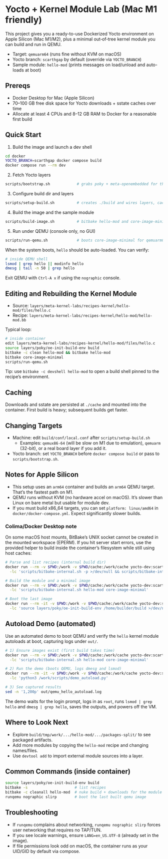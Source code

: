 # Yocto + Kernel Module Lab (Mac M1 friendly)

This project gives you a ready-to-use Dockerized Yocto environment on Apple Silicon (Mac M1/M2), plus a minimal out‑of‑tree kernel module you can build and run in QEMU.

- Target: `qemuarm64` (runs fine without KVM on macOS)
- Yocto branch: `scarthgap` by default (override via `YOCTO_BRANCH`)
- Sample module: `hello-mod` (prints messages on load/unload and auto-loads at boot)

## Prereqs
- Docker Desktop for Mac (Apple Silicon)
- 70–100 GB free disk space for Yocto downloads + sstate caches over time
- Allocate at least 4 CPUs and 8–12 GB RAM to Docker for a reasonable first build

## Quick Start

1) Build the image and launch a dev shell

```bash
cd docker
YOCTO_BRANCH=scarthgap docker compose build
docker compose run --rm dev
```

2) Fetch Yocto layers

```bash
scripts/bootstrap.sh            # grabs poky + meta-openembedded for the chosen branch
```

3) Configure build dir and layers

```bash
scripts/setup-build.sh          # creates ./build and wires layers, cache, machine
```

4) Build the image and the sample module

```bash
scripts/build-image.sh          # bitbake hello-mod and core-image-minimal
```

5) Run under QEMU (console only, no GUI)

```bash
scripts/run-qemu.sh             # boots core-image-minimal for qemuarm64
```

When the system boots, `hello` should be auto-loaded. You can verify:

```bash
# inside QEMU shell
lsmod | grep hello || modinfo hello
dmesg | tail -n 50 | grep hello
```

Exit QEMU with `Ctrl-A x` if using the `nographic` console.

## Editing and Rebuilding the Kernel Module

- Source: `layers/meta-kernel-labs/recipes-kernel/hello-mod/files/hello.c`
- Recipe: `layers/meta-kernel-labs/recipes-kernel/hello-mod/hello-mod.bb`

Typical loop:

```bash
# inside container
edit layers/meta-kernel-labs/recipes-kernel/hello-mod/files/hello.c
source layers/poky/oe-init-build-env build
bitbake -c clean hello-mod && bitbake hello-mod
bitbake core-image-minimal
scripts/run-qemu.sh
```

Tip: use `bitbake -c devshell hello-mod` to open a build shell pinned to the recipe’s environment.

## Caching

Downloads and sstate are persisted at `./cache` and mounted into the container. First build is heavy; subsequent builds get faster.

## Changing Targets

- Machine: edit `build/conf/local.conf` after `scripts/setup-build.sh`
  - Examples: `qemux86-64` (will be slow on M1 due to emulation), `qemuarm` (32-bit), or a real board layer if you add it.
- Yocto branch: set `YOCTO_BRANCH` before `docker compose build` or pass to `scripts/bootstrap.sh`.

## Notes for Apple Silicon

- This setup uses an `arm64` container and builds an `arm64` QEMU target. That’s the fastest path on M1.
- QEMU runs without KVM (no hardware accel on macOS). It’s slower than Linux on bare metal but usable for module dev.
- If you must build x86_64 targets, you can set `platform: linux/amd64` in `docker/docker-compose.yml`. Expect significantly slower builds.
 
### Colima/Docker Desktop note

On some macOS host mounts, BitBake’s UNIX socket cannot be created in the mounted workspace (EPERM). If you hit server start errors, use the provided helper to build inside the container’s filesystem while still using host caches:

```bash
# Parse and list recipes (internal build dir)
docker run --rm -v $PWD:/work -v $PWD/cache:/work/cache yocto-dev:scarthgap \
  -lc 'scripts/bitbake-internal.sh -p >/dev/null && scripts/bitbake-internal.sh -s | grep hello-mod'

# Build the module and a minimal image
docker run --rm -v $PWD:/work -v $PWD/cache:/work/cache yocto-dev:scarthgap \
  -lc 'scripts/bitbake-internal.sh hello-mod core-image-minimal'

# Boot the last image
docker run --rm -it -v $PWD:/work -v $PWD/cache:/work/cache yocto-dev:scarthgap \
  -lc 'source layers/poky/oe-init-build-env /home/builder/build >/dev/null && runqemu nographic slirp'
```

## Autoload Demo (automated)

Use an automated demo to boot QEMU and verify the `hello` kernel module autoloads at boot, capturing logs under `out/`.

```bash
# 1) Ensure images exist (first build takes time)
docker run --rm -v $PWD:/work -v $PWD/cache:/work/cache yocto-dev:scarthgap \
  -lc 'scripts/bitbake-internal.sh hello-mod core-image-minimal'

# 2) Run the demo (boots QEMU, logs dmesg and lsmod)
docker run --rm -it -v $PWD:/work -v $PWD/cache:/work/cache yocto-dev:scarthgap \
  -lc 'python3 /work/scripts/demo_autoload.py'

# 3) See captured results
sed -n '1,200p' out/qemu_hello_autoload.log
```

The demo waits for the login prompt, logs in as `root`, runs `lsmod | grep hello` and `dmesg | grep hello`, saves the outputs, and powers off the VM.

## Where to Look Next

- Explore `build/tmp/work/.../hello-mod/.../packages-split/` to see packaged artifacts.
- Add more modules by copying the `hello-mod` recipe and changing names/files.
- Use `devtool add` to import external module sources into a layer.

## Common Commands (inside container)

```bash
source layers/poky/oe-init-build-env build
bitbake -s                     # list recipes
bitbake -c cleanall hello-mod  # nuke build + downloads for the module
runqemu nographic slirp        # boot the last built qemu image
```

## Troubleshooting

- If `runqemu` complains about networking, `runqemu nographic slirp` forces user networking that requires no TAP/TUN.
- If you see locale warnings, ensure `LANG=en_US.UTF-8` (already set in the image).
- If file permissions look odd on macOS, the container runs as your UID/GID by default via compose.
